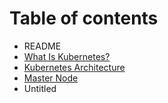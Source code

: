 # Table of contents

* README
* [What Is Kubernetes?](what-is-kubernetes.md)
* [Kubernetes Architecture](kubernetes-architecture.md)
* [Master Node](master-node.md)
* Untitled

